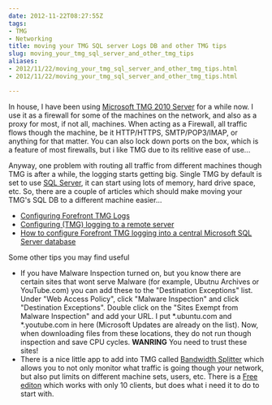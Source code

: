 ```yaml
---
date: 2012-11-22T08:27:55Z
tags:
- TMG
- Networking
title: moving your TMG SQL server Logs DB and other TMG tips
slug: moving_your_tmg_sql_server_and_other_tmg_tips
aliases:
- 2012/11/22/moving_your_tmg_sql_server_and_other_tmg_tips.html
- 2012/11/22/moving_your_tmg_sql_server_and_other_tmg_tips.html

---
```

 
 

In house, I have been using [Microsoft TMG 2010 Server][1] for a while now. I use it as a firewall for some of the machines on the network, and also as a proxy for most, if not all, machines. When acting as a Firewall, all traffic flows though the machine, be it HTTP/HTTPS, SMTP/POP3/IMAP, or anything for that matter. You can also lock down ports on the box, which is a feature of most firewalls, but i like TMG due to its relitive ease of use...

Anyway, one problem with routing all traffic from different machines though TMG is after a while, the logging starts getting big. Single TMG by default is set to use [SQL Server][2], it can start using lots of memory, hard drive space, etc. So, there are a couple of articles which should make moving your TMG's SQL DB to a different machine easier...

* [Configuring Forefront TMG Logs][3]
* [Configuring (TMG) logging to a remote server][4]
* [How to configure Forefront TMG logging into a central Microsoft SQL Server database][5]

Some other tips you may find useful

* If you have Malware Inspection turned on, but you know there are certain sites that wont serve Malware (for example, Ubutnu Archives or YouTube.com) you can add these to the "Destination Exceptions" list. Under "Web Access Policy", click "Malware Inspection" and click "Destination Exceptions". Double click on the "Sites Exempt from Malware Inspection" and add your URL. I put *.ubuntu.com and *.youtube.com in here (Microsoft Updates are already on the list). Now, when downloading files from these locations, they do not run though inspection and save CPU cycles. **WANRING** You need to trust these sites! 
* There is a nice little app to add into TMG called [Bandwidth Splitter][6] which allows you to not only monitor what traffic is going though your network, but also put limits on different machine sets, users, etc. There is a [Free editon][7] which works with only 10 clients, but does what i need it to do to start with. 

[1]:http://www.microsoft.com/tmg
[2]:http://www.microsoft.com/sql
[3]:http://technet.microsoft.com/en-us/library/bb794937.aspx
[4]:http://technet.microsoft.com/en-us/library/dd441079.aspx
[5]:http://www.isaserver.org/tutorials/How-configure-Forefront-TMG-logging-into-central-Microsoft-SQL-Server-database.html
[6]:http://www.bsplitter.com/
[7]:http://www.bsplitter.com/download.aspx#trial_restrictions